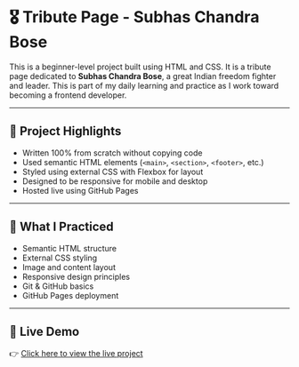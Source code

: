 # 🎖️ Tribute Page - Subhas Chandra Bose

This is a beginner-level project built using HTML and CSS. It is a tribute page dedicated to **Subhas Chandra Bose**, a great Indian freedom fighter and leader. This is part of my daily learning and practice as I work toward becoming a frontend developer.

---

## 📌 Project Highlights

- Written 100% from scratch without copying code
- Used semantic HTML elements (`<main>`, `<section>`, `<footer>`, etc.)
- Styled using external CSS with Flexbox for layout
- Designed to be responsive for mobile and desktop
- Hosted live using GitHub Pages

---

## 🧠 What I Practiced

- Semantic HTML structure
- External CSS styling
- Image and content layout
- Responsive design principles
- Git & GitHub basics
- GitHub Pages deployment

---

## 🚀 Live Demo

👉 [Click here to view the live project](https://samatha-93.github.io/tribute-page-subhas/)